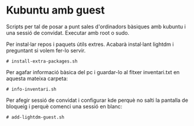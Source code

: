 # Kubuntu amb guest
Scripts per tal de posar a punt sales d'ordinadors bàsiques amb kubuntu i una sessió de convidat. Executar amb root o sudo.

Per instal·lar repos i paquets útils extres. Acabarà instal·lant lightdm i preguntant si volem fer-lo servir.

    # install-extra-packages.sh
    
Per agafar informació bàsica del pc i guardar-lo al fitxer inventari.txt en aquesta mateixa carpeta:

    # info-inventari.sh
Per afegir sessió de convidat i configurar kde perquè no salti la pantalla de bloqueig i perquè comenci una sessió en blanc:

    # add-lightdm-guest.sh

